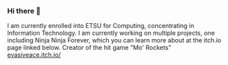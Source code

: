 ### Hi there 👋
I am currently enrolled into ETSU for Computing, concentrating in Information Technology. I am currently working on multiple projects, one including Ninja Ninja Forever, which you can learn more about at the itch.io page linked below.
Creator of the hit game "Mo' Rockets"
[evasiveace.itch.io/](https://evasiveace.itch.io/)
<!--
**EvasiveAce/EvasiveAce** is a ✨ _special_ ✨ repository because its `README.md` (this file) appears on your GitHub profile.

Here are some ideas to get you started:

- 🔭 I’m currently working on ...
- 🌱 I’m currently learning ...
- 👯 I’m looking to collaborate on ...
- 🤔 I’m looking for help with ...
- 💬 Ask me about ...
- 📫 How to reach me: ...
- 😄 Pronouns: ...
- ⚡ Fun fact: ...
-->
